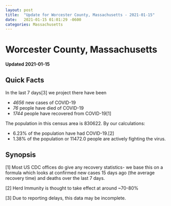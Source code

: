 ```yaml
---
layout: post
title:  "Update for Worcester County, Massachusetts - 2021-01-15"
date:   2021-01-15 01:01:29 -0600
categories: Massachusetts
---
```


# Worcester County, Massachusetts
#### Updated 2021-01-15

## Quick Facts

In the last 7 days[3] we project there have been
- *4656* new cases of COVID-19
- *76* people have died of COVID-19
- *1744* people have recovered from COVID-19[1]

The population in this census area is 830622. By our calculations:
- 6.23% of the population have had COVID-19.[2]
- 1.38% of the population or 11472.0 people are actively fighting the virus.

## Synopsis




[1] Most US CDC offices do give any recovery statistics- we base this on a formula which looks at confirmed new cases
15 days ago (the average recovery time) and deaths over the last 7 days.

[2] Herd Immunity is thought to take effect at around ~70-80%

[3] Due to reporting delays, this data may be incomplete.
 
    
